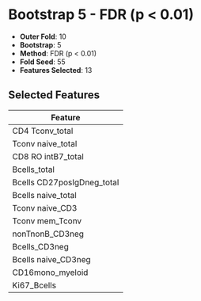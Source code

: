 # Bootstrap 5 - FDR (p < 0.01)

- **Outer Fold**: 10
- **Bootstrap**: 5
- **Method**: FDR (p < 0.01)
- **Fold Seed**: 55
- **Features Selected**: 13

## Selected Features

| Feature |
|---------|
| CD4 Tconv_total |
| Tconv naive_total |
| CD8 RO intB7_total |
| Bcells_total |
| Bcells CD27posIgDneg_total |
| Bcells naive_total |
| Tconv naive_CD3 |
| Tconv mem_Tconv |
| nonTnonB_CD3neg |
| Bcells_CD3neg |
| Bcells naive_CD3neg |
| CD16mono_myeloid |
| Ki67_Bcells |
